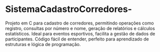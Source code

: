 # SistemaCadastroCorredores-
Projeto em C para cadastro de corredores, permitindo operações como registro, consultas por número e nome, geração de relatórios e cálculos estatísticos. Ideal para eventos esportivos, facilita a gestão de dados de participantes. Código fácil de entender, perfeito para aprendizado de estruturas e lógica de programação.
